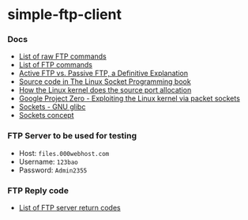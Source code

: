 # simple-ftp-client

### Docs

* [List of raw FTP commands](http://www.nsftools.com/tips/RawFTP.htm)
* [List of FTP commands](https://en.wikipedia.org/wiki/List_of_FTP_commands)
* [Active FTP vs. Passive FTP, a Definitive Explanation](http://www.slacksite.com/other/ftp.html)
* [Source code in The Linux Socket Programming book](http://www.cs.utah.edu/~swalton/listings/sockets/programs/)
* [How the Linux kernel does the source port allocation](https://idea.popcount.org/2014-04-03-bind-before-connect/)
* [Google Project Zero - Exploiting the Linux kernel via packet sockets](https://googleprojectzero.blogspot.com/2017/05/exploiting-linux-kernel-via-packet.html)
* [Sockets - GNU glibc](ftp://ftp.gnu.org/old-gnu/Manuals/glibc-2.2.3/html_chapter/libc_16.html)
* [Sockets concept](https://www.gnu.org/software/libc/manual/html_node/Socket-Concepts.html#Socket-Concepts)

### FTP Server to be used for testing

* Host: <code>files.000webhost.com</code>
* Username: <code>123bao</code>
* Password: <code>Admin2355</code>

### FTP Reply code

* [List of FTP server return codes](https://en.wikipedia.org/wiki/List_of_FTP_server_return_codes)
